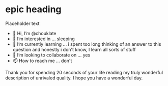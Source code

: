# epic heading

Placeholder text

- 👋 Hi, I’m @chouklate
- 👀 I’m interested in ... sleeping
- 🌱 I’m currently learning ... i spent too long thinking of an answer to this question and honestly i don't know, I learn all sorts of stuff
- 💞️ I’m looking to collaborate on ... yes
- 📫 How to reach me ... don't

Thank you for spending 20 seconds of your life reading my truly wonderful description of unrivaled quality. I hope you have a wonderful day.
